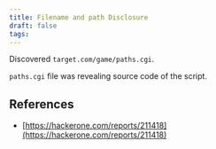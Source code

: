 ```yaml
---
title: Filename and path Disclosure
draft: false
tags:
---
```


Discovered `target.com/game/paths.cgi`.

`paths.cgi` file was revealing source code of the script. 

## References
- [https://hackerone.com/reports/211418](https://hackerone.com/reports/211418)